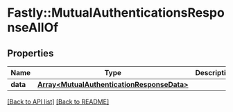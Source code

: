 # Fastly::MutualAuthenticationsResponseAllOf

## Properties

| Name | Type | Description | Notes |
| ---- | ---- | ----------- | ----- |
| **data** | [**Array&lt;MutualAuthenticationResponseData&gt;**](MutualAuthenticationResponseData.md) |  | [optional] |

[[Back to API list]](../../README.md#endpoints) [[Back to README]](../../README.md)

